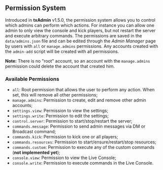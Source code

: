 ## Permission System
Introduced in **txAdmin** v1.5.0, the permission system allows you to control which admins can perform which actions.
For instance you can allow one admin to only view the console and kick players, but not restart the server and execute arbitrary commands.
The permissions are saved in the `data/admins.json` file and can be edited through the *Admin Manager* page by users with `all` or `manage.admins` permissions.
Any accounts created with the `admin-add` script will be created with all permissions.

**Note:** There is no "root" account, so an account with the `manage.admins` permission could delete the account that created him.

### Available Permissions
- `all`: Root permission that allows the user to perform any action. When set, this will remove all other permissions;
- `manage.admins`: Permission to create, edit and remove other admin accounts;
- `settings.view`: Permission to view the settings;
- `settings.write`: Permission to edit the settings;
- `control.server`: Permission to start/stop/restart the server;
- `commands.message`: Permission to send admin messages via DM or Broadcast command;
- `commands.kick`: Permission to kick one or all players;
- `commands.resources`: Permission to start/ensure/restart/stop resources;
- `commands.custom`: Permission to execute any of the custom commands (**not implemented yet**);
- `console.view`: Permission to view the Live Console;
- `console.write`: Permission to execute commands in the Live Console.
